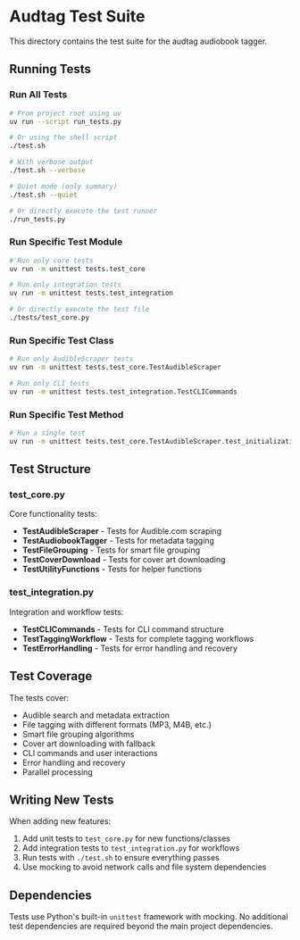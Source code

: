 # Audtag Test Suite

This directory contains the test suite for the audtag audiobook tagger.

## Running Tests

### Run All Tests
```bash
# From project root using uv
uv run --script run_tests.py

# Or using the shell script
./test.sh

# With verbose output
./test.sh --verbose

# Quiet mode (only summary)
./test.sh --quiet

# Or directly execute the test runner
./run_tests.py
```

### Run Specific Test Module
```bash
# Run only core tests
uv run -m unittest tests.test_core

# Run only integration tests  
uv run -m unittest tests.test_integration

# Or directly execute the test file
./tests/test_core.py
```

### Run Specific Test Class
```bash
# Run only AudibleScraper tests
uv run -m unittest tests.test_core.TestAudibleScraper

# Run only CLI tests
uv run -m unittest tests.test_integration.TestCLICommands
```

### Run Specific Test Method
```bash
# Run a single test
uv run -m unittest tests.test_core.TestAudibleScraper.test_initialization
```

## Test Structure

### test_core.py
Core functionality tests:
- **TestAudibleScraper** - Tests for Audible.com scraping
- **TestAudiobookTagger** - Tests for metadata tagging
- **TestFileGrouping** - Tests for smart file grouping
- **TestCoverDownload** - Tests for cover art downloading
- **TestUtilityFunctions** - Tests for helper functions

### test_integration.py
Integration and workflow tests:
- **TestCLICommands** - Tests for CLI command structure
- **TestTaggingWorkflow** - Tests for complete tagging workflows
- **TestErrorHandling** - Tests for error handling and recovery

## Test Coverage

The tests cover:
- Audible search and metadata extraction
- File tagging with different formats (MP3, M4B, etc.)
- Smart file grouping algorithms
- Cover art downloading with fallback
- CLI commands and user interactions
- Error handling and recovery
- Parallel processing

## Writing New Tests

When adding new features:
1. Add unit tests to `test_core.py` for new functions/classes
2. Add integration tests to `test_integration.py` for workflows
3. Run tests with `./test.sh` to ensure everything passes
4. Use mocking to avoid network calls and file system dependencies

## Dependencies

Tests use Python's built-in `unittest` framework with mocking.
No additional test dependencies are required beyond the main project dependencies.